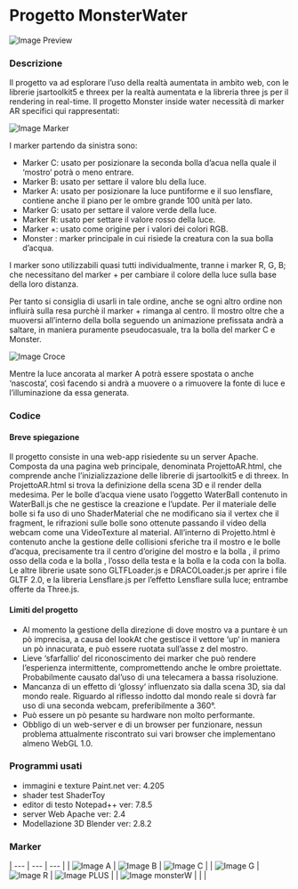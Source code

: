 # Progetto MonsterWater
	
![Image Preview](/imageRD/fina.png)
	
### Descrizione

Il progetto va ad esplorare l’uso della realtà aumentata in ambito web, con le librerie jsartoolkit5 e threex per la realtà aumentata e la libreria three js per il rendering in real-time. Il progetto Monster inside water necessità di marker AR specifici qui rappresentati:

![Image Marker](/imageRD/marker.png)

I marker partendo da sinistra sono:
* Marker C: usato per posizionare la seconda bolla d’acua nella quale il ‘mostro‘ potrà o meno entrare.
* Marker B: usato per settare il valore blu della luce.
* Marker A: usato per posizionare la luce puntiforme e il suo lensflare, contiene anche il piano per le ombre grande 100 unità per lato.
* Marker G: usato per settare il valore verde della luce.
* Marker R: usato per settare il valore rosso della luce.
* Marker +: usato come origine per i valori dei colori RGB.
* Monster : marker principale in cui risiede la creatura con la sua bolla d’acqua.

I marker sono utilizzabili quasi tutti individualmente, tranne i marker R, G, B; che necessitano del marker + per cambiare il colore della luce sulla base della loro distanza.

Per tanto si consiglia di usarli in tale ordine, anche se ogni altro ordine non influirà sulla resa purchè il marker + rimanga al centro. Il mostro oltre che a muoversi all’interno della bolla seguendo un animazione prefissata andrà a saltare, in maniera puramente pseudocasuale, tra la bolla del marker C e Monster.

![Image Croce](/imageRD/rgb.png)

Mentre la luce ancorata al marker A potrà essere spostata o anche ‘nascosta‘, così facendo si andrà a muovere o a rimuovere la fonte di luce e l’illuminazione da essa generata.


### Codice

#### Breve spiegazione

Il progetto consiste in una web-app risiedente su un server Apache. Composta da una pagina web principale, denominata ProjettoAR.html, che comprende anche l’inizializzazione delle librerie di jsartoolkit5 e di threex. In ProjettoAR.html si trova la definizione della scena 3D e il render della medesima. Per le bolle d’acqua viene usato l’oggetto WaterBall contenuto in WaterBall.js che ne gestisce la creazione e l’update. Per il materiale delle bolle si fa uso di uno ShaderMaterial che ne modificano sia il vertex che il fragment, le rifrazioni sulle bolle sono ottenute passando il video della webcam come una VideoTexture al material. All’interno di Projetto.html è contenuto anche la gestione delle collisioni sferiche tra il mostro e le bolle d’acqua, precisamente tra il centro d’origine del mostro e la bolla , il primo osso della coda e la bolla , l’osso della testa e la bolla e la coda con la bolla. Le altre librerie usate sono GLTFLoader.js e DRACOLoader.js per aprire i file GLTF 2.0, e la libreria Lensflare.js per l’effetto Lensflare sulla luce; entrambe offerte da Three.js.

#### Limiti del progetto
* Al momento la gestione della direzione di dove mostro va a puntare è un pò imprecisa, a causa del lookAt che gestisce il vettore ‘up‘ in maniera un pò innacurata, e può essere ruotata sull’asse z del mostro.
* Lieve ‘sfarfallio‘ del riconoscimento dei marker che può rendere l’esperienza intermittente, compromettendo anche le ombre proiettate. Probabilmente causato dal’uso di una telecamera a bassa risoluzione.
* Mancanza di un effetto di ‘glossy‘ influenzato sia dalla scena 3D, sia dal mondo reale. Riguardo al riflesso indotto dal mondo reale si dovrà far uso di una seconda webcam, preferibilmente a 360°.
* Può essere un pò pesante su hardware non molto performante.
* Obbligo di un web-server e di un browser per funzionare, nessun problema attualmente riscontrato sui vari browser che implementano almeno WebGL 1.0.
 	
### Programmi usati

* immagini e texture Paint.net ver: 4.205  
* shader test ShaderToy	  
* editor di testo Notepad++ ver: 7.8.5 
* server Web Apache ver: 2.4  
* Modellazione 3D Blender ver: 2.8.2


### Marker
| --- | --- | --- |
| ![Image A](/imageRD/letterA.png) | ![Image B](/imageRD/letterB.png) | ![Image C](/imageRD/letterC.png) |
| ![Image G](/imageRD/letterG.png) | ![Image R](/imageRD/letterR.png) | ![Image PLUS](/imageRD/letterPLUS.png) |
| ![Image monsterW](/imageRD/monsterW.png) | | |
